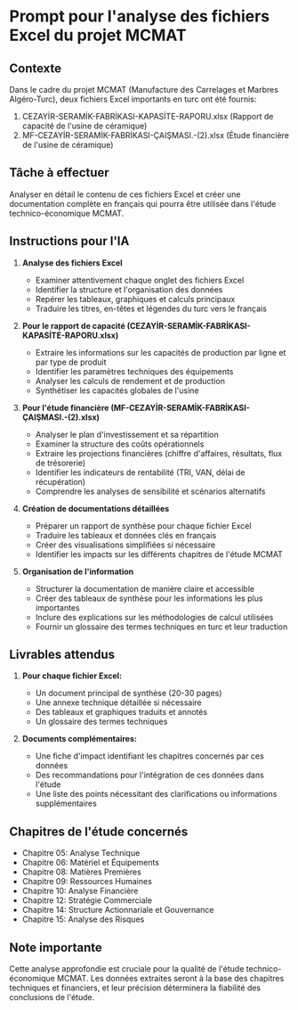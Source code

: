 # Prompt pour l'analyse des fichiers Excel du projet MCMAT

## Contexte
Dans le cadre du projet MCMAT (Manufacture des Carrelages et Marbres Algéro-Turc), deux fichiers Excel importants en turc ont été fournis:
1. CEZAYİR-SERAMİK-FABRİKASI-KAPASİTE-RAPORU.xlsx (Rapport de capacité de l'usine de céramique)
2. MF-CEZAYİR-SERAMİK-FABRİKASI-ÇAIŞMASI.-(2).xlsx (Étude financière de l'usine de céramique)

## Tâche à effectuer
Analyser en détail le contenu de ces fichiers Excel et créer une documentation complète en français qui pourra être utilisée dans l'étude technico-économique MCMAT.

## Instructions pour l'IA

1. **Analyse des fichiers Excel**
   - Examiner attentivement chaque onglet des fichiers Excel
   - Identifier la structure et l'organisation des données
   - Repérer les tableaux, graphiques et calculs principaux
   - Traduire les titres, en-têtes et légendes du turc vers le français

2. **Pour le rapport de capacité (CEZAYİR-SERAMİK-FABRİKASI-KAPASİTE-RAPORU.xlsx)**
   - Extraire les informations sur les capacités de production par ligne et par type de produit
   - Identifier les paramètres techniques des équipements
   - Analyser les calculs de rendement et de production
   - Synthétiser les capacités globales de l'usine

3. **Pour l'étude financière (MF-CEZAYİR-SERAMİK-FABRİKASI-ÇAIŞMASI.-(2).xlsx)**
   - Analyser le plan d'investissement et sa répartition
   - Examiner la structure des coûts opérationnels
   - Extraire les projections financières (chiffre d'affaires, résultats, flux de trésorerie)
   - Identifier les indicateurs de rentabilité (TRI, VAN, délai de récupération)
   - Comprendre les analyses de sensibilité et scénarios alternatifs

4. **Création de documentations détaillées**
   - Préparer un rapport de synthèse pour chaque fichier Excel
   - Traduire les tableaux et données clés en français
   - Créer des visualisations simplifiées si nécessaire
   - Identifier les impacts sur les différents chapitres de l'étude MCMAT

5. **Organisation de l'information**
   - Structurer la documentation de manière claire et accessible
   - Créer des tableaux de synthèse pour les informations les plus importantes
   - Inclure des explications sur les méthodologies de calcul utilisées
   - Fournir un glossaire des termes techniques en turc et leur traduction

## Livrables attendus

1. **Pour chaque fichier Excel:**
   - Un document principal de synthèse (20-30 pages)
   - Une annexe technique détaillée si nécessaire
   - Des tableaux et graphiques traduits et annotés
   - Un glossaire des termes techniques

2. **Documents complémentaires:**
   - Une fiche d'impact identifiant les chapitres concernés par ces données
   - Des recommandations pour l'intégration de ces données dans l'étude
   - Une liste des points nécessitant des clarifications ou informations supplémentaires

## Chapitres de l'étude concernés
- Chapitre 05: Analyse Technique
- Chapitre 06: Matériel et Équipements
- Chapitre 08: Matières Premières
- Chapitre 09: Ressources Humaines
- Chapitre 10: Analyse Financière
- Chapitre 12: Stratégie Commerciale
- Chapitre 14: Structure Actionnariale et Gouvernance
- Chapitre 15: Analyse des Risques

## Note importante
Cette analyse approfondie est cruciale pour la qualité de l'étude technico-économique MCMAT. Les données extraites seront à la base des chapitres techniques et financiers, et leur précision déterminera la fiabilité des conclusions de l'étude.